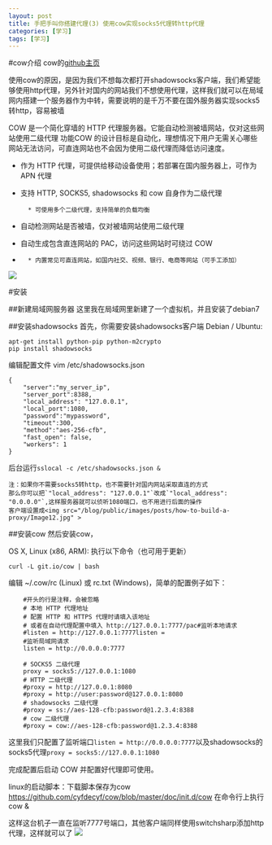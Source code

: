 ```yaml
---
layout: post
title: 手把手叫你搭建代理(3) 使用cow实现socks5代理转http代理
categories: [学习]
tags: [学习]
---
```



#cow介绍
cow的[github主页]( https://github.com/cyfdecyf/cow)

使用cow的原因，是因为我们不想每次都打开shadowsocks客户端，我们希望能够使用http代理，另外针对国内的网站我们不想使用代理，这样我们就可以在局域网内搭建一个服务器作为中转，需要说明的是千万不要在国外服务器实现socks5转http，容易被墙


COW 是一个简化穿墙的 HTTP 代理服务器。它能自动检测被墙网站，仅对这些网站使用二级代理
功能COW 的设计目标是自动化，理想情况下用户无需关心哪些网站无法访问，可直连网站也不会因为使用二级代理而降低访问速度。

*	 作为 HTTP 代理，可提供给移动设备使用；若部署在国内服务器上，可作为 APN 代理
* 支持 HTTP, SOCKS5, shadowsocks 和 cow 自身作为二级代理

		* 可使用多个二级代理，支持简单的负载均衡

* 自动检测网站是否被墙，仅对被墙网站使用二级代理
* 自动生成包含直连网站的 PAC，访问这些网站时可绕过 COW
* 
		* 内置常见可直连网站，如国内社交、视频、银行、电商等网站（可手工添加）

<img src="/blog/public/images/posts/how-to-build-a-proxy/Image12.png" >

#安装

##新建局域网服务器
这里我在局域网里新建了一个虚拟机，并且安装了debian7

##安装shadowsocks
首先，你需要安装shadowsocks客户端
Debian / Ubuntu:

	apt-get install python-pip python-m2crypto
	pip install shadowsocks

编辑配置文件 vim /etc/shadowsocks.json

	{
	    "server":"my_server_ip",
	    "server_port":8388,
	    "local_address": "127.0.0.1",
	    "local_port":1080,
	    "password":"mypassword",
	    "timeout":300,
	    "method":"aes-256-cfb",
	    "fast_open": false,
	    "workers": 1
	}


后台运行`sslocal -c /etc/shadowsocks.json &`

	注：如果你不需要socks5转http，也不需要针对国内网站采取直连的方式
	那么你可以把`"local_address": "127.0.0.1"`改成`"local_address": "0.0.0.0"`,这样服务器就可以侦听1080端口，也不用进行后面的操作
	客户端设置成<img src="/blog/public/images/posts/how-to-build-a-proxy/Image12.jpg" >

##安装cow
然后安装cow，

OS X, Linux (x86, ARM): 执行以下命令（也可用于更新）

`curl -L git.io/cow | bash`


编辑 ~/.cow/rc (Linux) 或 rc.txt (Windows)，简单的配置例子如下：

		#开头的行是注释，会被忽略
		# 本地 HTTP 代理地址
		# 配置 HTTP 和 HTTPS 代理时请填入该地址
		# 或者在自动代理配置中填入 http://127.0.0.1:7777/pac#监听本地请求
		#listen = http://127.0.0.1:7777listen =
		#监听局域网请求
		listen = http://0.0.0.0:7777
		
		# SOCKS5 二级代理
		proxy = socks5://127.0.0.1:1080
		# HTTP 二级代理
		#proxy = http://127.0.0.1:8080
		#proxy = http://user:password@127.0.0.1:8080
		# shadowsocks 二级代理
		#proxy = ss://aes-128-cfb:password@1.2.3.4:8388
		# cow 二级代理
	    #proxy = cow://aes-128-cfb:password@1.2.3.4:8388

这里我们只配置了监听端口`listen = http://0.0.0.0:7777`以及shadowsocks的socks5代理`proxy = socks5://127.0.0.1:1080`

完成配置后启动 COW 并配置好代理即可使用。

linux的启动脚本：下载脚本保存为cow https://github.com/cyfdecyf/cow/blob/master/doc/init.d/cow
在命令行上执行 cow &

这样这台机子一直在监听7777号端口，其他客户端同样使用switchsharp添加http代理，这样就可以了
<img src="/blog/public/images/posts/how-to-build-a-proxy/Image13.png" >


